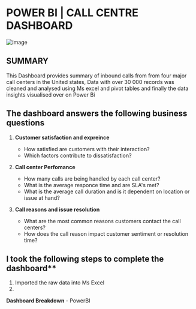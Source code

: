 # POWER BI | CALL CENTRE DASHBOARD

![image](https://github.com/user-attachments/assets/40b7a974-2d3a-4bd9-b459-87ad41bb1e3a)

## SUMMARY
This Dashboard provides summary of inbound calls from from four major call centers in the United states, Data with over 30 000 records was cleaned and analysed using Ms excel and pivot tables and finally the data insights visualised over on Power Bi

## The dashboard answers the following business questions 

1. **Customer satisfaction and expreince**
   * How satisfied are customers with their interaction?
   * Which factors contribute to dissatisfaction?
     
2. **Call center Perfomance**
   * How many calls are being handled by each call center?
   * What is the average responce time and are SLA's met?
   * What is the average call duration and is it dependent on location or issue at hand?

3. **Call reasons and issue resolution**
   * What are the most common reasons customers contact the call centers?
   * How does the call reason impact customer sentiment or resolution time?

## I took the following steps to complete the dashboard**
1. Imported the raw data into Ms Excel
2. 
**Dashboard Breakdown** - PowerBI

